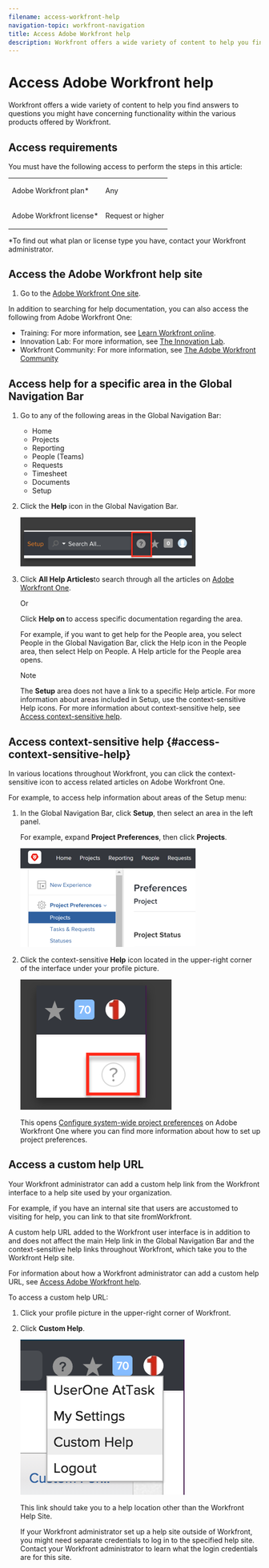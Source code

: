```yaml
---
filename: access-workfront-help
navigation-topic: workfront-navigation
title: Access Adobe Workfront help
description: Workfront offers a wide variety of content to help you find answers to questions you might have concerning functionality within the various products offered by Workfront.
---
```


# Access Adobe Workfront help

Workfront offers a wide variety of content to help you find answers to questions you might have concerning functionality within the various products offered by Workfront.

## Access requirements

You must have the following access to perform the steps in this article:

<table cellspacing="0"> 
 <col> 
 </col> 
 <col> 
 </col> 
 <tbody> 
  <tr> 
   <td role="rowheader">Adobe Workfront plan*</td> 
   <td> <p>Any</p> </td> 
  </tr> 
  <tr> 
   <td role="rowheader">Adobe Workfront license*</td> 
   <td> <p>Request or higher</p> </td> 
  </tr> 
 </tbody> 
</table>

&#42;To find out what plan or license type you have, contact your Workfront administrator.

## Access the Adobe Workfront help site

1. Go to the [Adobe Workfront One site](https://one.workfront.com/).

In addition to searching for help documentation, you can also access the following from Adobe Workfront One:

* Training: For more information, see [Learn Workfront online](https://one.workfront.com/s/training).
* Innovation Lab: For more information, see [The Innovation Lab](../../../workfront-basics/tips-tricks-and-troubleshooting/idea-exchange.md).
* Workfront Community: For more information, see [The Adobe Workfront Community](../../../workfront-basics/tips-tricks-and-troubleshooting/workfront-community.md)

## Access help for a specific area in the Global Navigation Bar

1. Go to any of the following areas in the Global Navigation Bar:

   * Home
   * Projects
   * Reporting
   * People (Teams)  
   * Requests
   * Timesheet
   * Documents
   * Setup

1. Click the **Help** icon in the Global Navigation Bar.

   ![](assets/help-icon-in-the-global-nav-350x98.png)

1. Click **All Help Articles**to search through all the articles on [Adobe Workfront One](https://one.workfront.com/).

   Or

   Click **Help on <area>** to access specific documentation regarding the area.

   For example, if you want to get help for the People area, you select People in the Global Navigation Bar, click the Help icon in the People area, then select Help on People. A Help article for the People area opens.

   >[!NOTE]
   >
   >The **Setup** area does not have a link to a specific Help article. For more information about areas included in Setup, use the context-sensitive Help icons. For more information about context-sensitive help, see [Access context-sensitive help](#access-context-sensitive-help).

## Access context-sensitive help {#access-context-sensitive-help}

In various locations throughout Workfront, you can click the context-sensitive icon to access related articles on Adobe Workfront One.

For example, to access help information about areas of the Setup menu:

1. In the Global Navigation Bar, click **Setup**, then select an area in the left panel.

   For example, expand **Project Preferences**, then click **Projects**.

   ![](assets/context-sensitive-icon-350x197.png)

1. Click the context-sensitive **Help** icon located in the upper-right corner of the interface under your profile picture.

   ![](assets/context-sensitive-icon-standalone.png)

   This opens [Configure system-wide project preferences](../../../administration-and-setup/set-up-workfront/configure-system-defaults/set-project-preferences.md) on Adobe Workfront One where you can find more information about how to set up project preferences.

## Access a custom help URL

Your Workfront administrator can add a custom help link from the Workfront interface to a help site used by your organization.

For example, if you have an internal site that users are accustomed to visiting for help, you can link to that site fromWorkfront.

A custom help URL added to the Workfront user interface is in addition to and does not affect the main Help link in the Global Navigation Bar and the context-sensitive help links throughout Workfront, which take you to the Workfront Help site.

For information about how a Workfront administrator can add a custom help URL, see [Access Adobe Workfront help](#configuring-a-custom-help-url).

To access a custom help URL:

1. Click your profile picture in the upper-right corner of Workfront. 
1. Click **Custom Help**. 

   <!--
   <MadCap:conditionalText data-mc-conditions="QuicksilverOrClassic.Draft mode">
   Just guessing on this until Marvel team adds it.
   </MadCap:conditionalText>
   -->

   ![](assets/custom-help-url.png)

   This link should take you to a help location other than the Workfront Help Site.

   If your Workfront administrator set up a help site outside of Workfront, you might need separate credentials to log in to the specified help site. Contact your Workfront administrator to learn what the login credentials are for this site.

